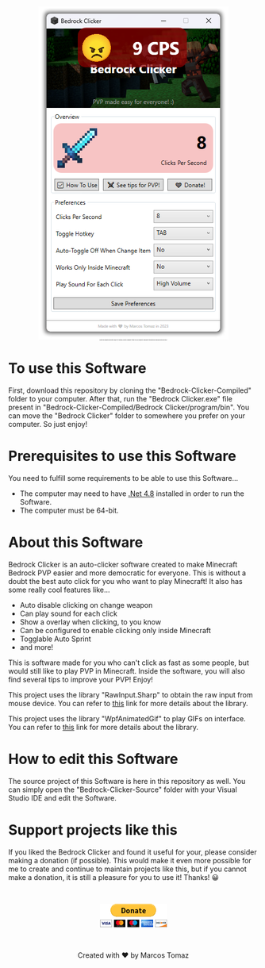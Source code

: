 <p align="center" style="font-size: 2px;">
    <img src="Bedrock-Clicker-Source/ReadMe/Resources/Bedrock-Clicker-Front.png" />
    <br>
    Clone this repository and then copy the "Bedrock-Clicker-Compiled" folder to your computer. Read all the instructions below and then just enjoy!
</p>

# To use this Software

First, download this repository by cloning the "Bedrock-Clicker-Compiled" folder to your computer. After that, run the "Bedrock Clicker.exe" file present in "Bedrock-Clicker-Compiled/Bedrock Clicker/program/bin". You can move the "Bedrock Clicker" folder to somewhere you prefer on your computer. So just enjoy!

# Prerequisites to use this Software

You need to fulfill some requirements to be able to use this Software...

- The computer may need to have <a href="https://download.visualstudio.microsoft.com/download/pr/2d6bb6b2-226a-4baa-bdec-798822606ff1/9b7b8746971ed51a1770ae4293618187/ndp48-web.exe" target="_blank">.Net 4.8</a> installed in order to run the Software.
- The computer must be 64-bit.

# About this Software

Bedrock Clicker is an auto-clicker software created to make Minecraft Bedrock PVP easier and more democratic for everyone. This is without a doubt the best auto click for you who want to play Minecraft! It also has some really cool features like...

- Auto disable clicking on change weapon
- Can play sound for each click
- Show a overlay when clicking, to you know
- Can be configured to enable clicking only inside Minecraft
- Togglable Auto Sprint
- and more!

This is software made for you who can't click as fast as some people, but would still like to play PVP in Minecraft. Inside the software, you will also find several tips to improve your PVP! Enjoy!

This project uses the library "RawInput.Sharp" to obtain the raw input from mouse device. You can refer to <a href="https://github.com/mfakane/rawinput-sharp" target="_blank">this</a> link for more details about the library.

This project uses the library "WpfAnimatedGif" to play GIFs on interface. You can refer to <a href="https://github.com/XamlAnimatedGif/WpfAnimatedGif" target="_blank">this</a> link for more details about the library.

# How to edit this Software

The source project of this Software is here in this repository as well. You can simply open the "Bedrock-Clicker-Source" folder with your Visual Studio IDE and edit the Software.

# Support projects like this

If you liked the Bedrock Clicker and found it useful for your, please consider making a donation (if possible). This would make it even more possible for me to create and continue to maintain projects like this, but if you cannot make a donation, it is still a pleasure for you to use it! Thanks! 😀

<br>

<p align="center">
    <a href="https://www.paypal.com/donate/?hosted_button_id=MVDJY3AXLL8T2" target="_blank">
        <img src="Bedrock-Clicker-Source/ReadMe/Resources/paypal-donate.png" alt="Donate" />
    </a>
</p>

<br>

<p align="center">
Created with ❤ by Marcos Tomaz
</p>